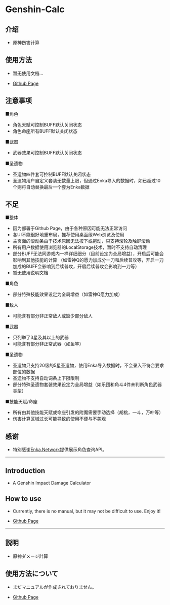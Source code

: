 # Genshin-Calc

## 介绍

+ 原神伤害计算

## 使用方法

+ 暂无使用文档...

+ <a href="https://kurarion.github.io/Genshin-Calc/" target="_blank">Github Page</a>

## 注意事项
■角色 

+ 角色天赋可控制BUFF默认关闭状态
+ 角色命座所有BUFF默认关闭状态

■武器
+ 武器效果可控制BUFF默认关闭状态

■圣遗物
+ 圣遗物四件套可控制BUFF默认关闭状态
+ 圣遗物用户自定义套装无数量上限，但通过Enka导入的数据时，如已超过10个则将自动替换最后一个套为Enka数据


## 不足
■整体

+ 因为部署于Github Page，由于各种原因可能无法正常访问
+ 各UI不能很好地重布局，推荐使用桌面级Web浏览及使用
+ 主页面的滚动条由于技术原因无法按下或拖动，只支持滚轮及触屏滚动
+ 所有用户数据使用浏览器的LocalStorage技术，暂时不支持自动清理
+ 部分BUFF无法同游戏内一样详细细分（目前设定为全局增益），开启后可能会影响到其他技能的计算
（如雷神Q的愿力加成分一刀和后续普攻等，开启一刀加成的BUFF会影响到后续普攻，开启后续普攻会影响到一刀等）
+ 暂无使用说明文档

■角色
+ 部分特殊技能效果设定为全局增益（如雷神Q愿力加成）

■敌人
+ 可能含有部分非正常敌人或缺少部分敌人

■武器
+ 只列举了3星及其以上的武器
+ 可能含有部分非正常武器（如鱼竿）

■圣遗物
+ 圣遗物只支持20级的5星圣遗物，使用Enka导入数据时，不会录入不符合要求部位的数据
+ 圣遗物不支持自动词条上下限限制
+ 部分特殊圣遗物套装效果设定为全局增益（如乐团和角斗4件未判断角色武器类型）

■技能天赋/命座
+ 所有由其他技能天赋或命座引发的附魔需要手动选择（胡桃，一斗，万叶等）
+ 伤害计算区域过长可能导致的使用不便与不美观

## 感谢
+ 特别感谢<a href="https://github.com/EnkaNetwork/API-docs/" target="_blank">Enka.Network</a>提供展示角色查询API。
---

## Introduction

+ A Genshin Impact Damage Calculator

## How to use

+ Currently, there is no manual, but it may not be difficult to use. Enjoy it!

+ <a href="https://kurarion.github.io/Genshin-Calc/" target="_blank">Github Page</a>

---

## 説明

+ 原神ダメージ計算

## 使用方法について

+ まだマニュアルが作成されておりません。

+ <a href="https://kurarion.github.io/Genshin-Calc/" target="_blank">Github Page</a>

